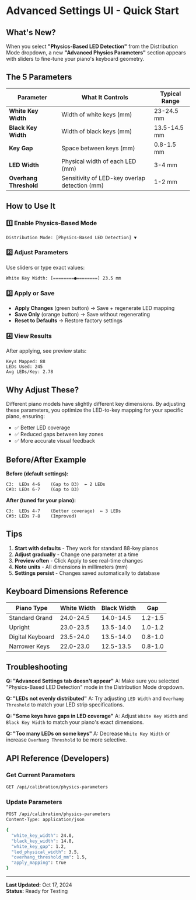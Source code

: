 # Advanced Settings UI - Quick Start

## What's New?

When you select **"Physics-Based LED Detection"** from the Distribution Mode dropdown, a new **"Advanced Physics Parameters"** section appears with sliders to fine-tune your piano's keyboard geometry.

## The 5 Parameters

| Parameter | What It Controls | Typical Range |
|-----------|------------------|----------------|
| **White Key Width** | Width of white keys (mm) | 23-24.5 mm |
| **Black Key Width** | Width of black keys (mm) | 13.5-14.5 mm |
| **Key Gap** | Space between keys (mm) | 0.8-1.5 mm |
| **LED Width** | Physical width of each LED (mm) | 3-4 mm |
| **Overhang Threshold** | Sensitivity of LED-key overlap detection (mm) | 1-2 mm |

## How to Use It

### 1️⃣ Enable Physics-Based Mode
```
Distribution Mode: [Physics-Based LED Detection] ▼
```

### 2️⃣ Adjust Parameters
Use sliders or type exact values:
```
White Key Width: [========●========] 23.5 mm
```

### 3️⃣ Apply or Save
- **Apply Changes** (green button) → Save + regenerate LED mapping
- **Save Only** (orange button) → Save without regenerating
- **Reset to Defaults** → Restore factory settings

### 4️⃣ View Results
After applying, see preview stats:
```
Keys Mapped: 88
LEDs Used: 245
Avg LEDs/Key: 2.78
```

## Why Adjust These?

Different piano models have slightly different key dimensions. By adjusting these parameters, you optimize the LED-to-key mapping for your specific piano, ensuring:
- ✅ Better LED coverage
- ✅ Reduced gaps between key zones
- ✅ More accurate visual feedback

## Before/After Example

**Before (default settings):**
```
C3:  LEDs 4-6    (Gap to D3)  ← 2 LEDs
C#3: LEDs 6-7    (Gap to D3)
```

**After (tuned for your piano):**
```
C3:  LEDs 4-7    (Better coverage)  ← 3 LEDs
C#3: LEDs 7-8    (Improved)
```

## Tips

1. **Start with defaults** - They work for standard 88-key pianos
2. **Adjust gradually** - Change one parameter at a time
3. **Preview often** - Click Apply to see real-time changes
4. **Note units** - All dimensions in millimeters (mm)
5. **Settings persist** - Changes saved automatically to database

## Keyboard Dimensions Reference

| Piano Type | White Width | Black Width | Gap |
|------------|-------------|------------|-----|
| Standard Grand | 24.0-24.5 | 14.0-14.5 | 1.2-1.5 |
| Upright | 23.0-23.5 | 13.5-14.0 | 1.0-1.2 |
| Digital Keyboard | 23.5-24.0 | 13.5-14.0 | 0.8-1.0 |
| Narrower Keys | 22.0-23.0 | 12.5-13.5 | 0.8-1.0 |

## Troubleshooting

**Q: "Advanced Settings tab doesn't appear"**
A: Make sure you selected "Physics-Based LED Detection" mode in the Distribution Mode dropdown.

**Q: "LEDs not evenly distributed"**
A: Try adjusting `LED Width` and `Overhang Threshold` to match your LED strip specifications.

**Q: "Some keys have gaps in LED coverage"**
A: Adjust `White Key Width` and `Black Key Width` to match your piano's exact dimensions.

**Q: "Too many LEDs on some keys"**
A: Decrease `White Key Width` or increase `Overhang Threshold` to be more selective.

## API Reference (Developers)

### Get Current Parameters
```bash
GET /api/calibration/physics-parameters
```

### Update Parameters
```bash
POST /api/calibration/physics-parameters
Content-Type: application/json

{
  "white_key_width": 24.0,
  "black_key_width": 14.0,
  "white_key_gap": 1.2,
  "led_physical_width": 3.5,
  "overhang_threshold_mm": 1.5,
  "apply_mapping": true
}
```

---

**Last Updated:** Oct 17, 2024  
**Status:** Ready for Testing
